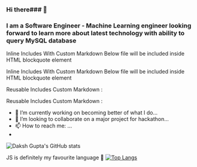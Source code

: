 ### Hi there### 👋
### I am a Software Engineer - Machine Learning engineer looking forward to learn more about latest technology with ability to query MySQL database ###


Inline Includes With Custom Markdown Below file will be included inside HTML blockquote element
<!-- include [code] template/thankyou.md --> 

Inline Includes With Custom Markdown Below file will be included inside HTML blockquote element
<!-- include [code:json] template/contents.json --> 

Reusable Includes Custom Markdown :
<!-- START [code] template/file.md -->
<!-- END [code] template/file.md -->

Reusable Includes Custom Markdown :
<!-- START [code:json] template/contents.json -->
<!-- END [code:json] template/contents.json -->




- 🔭 I’m currently working on becoming better of what I do...
- 👯 I’m looking to collaborate on a major project for hackathon...
- 📫 How to reach me: ...
- 
![Daksh Gupta's GitHub stats](https://github-readme-stats.vercel.app/api?username=dakshgupta2002&show_icons=true&theme=outrun)

JS is definitely my favourite language 🥰
[![Top Langs](https://github-readme-stats.vercel.app/api/top-langs/?username=dakshgupta2002&layout=compact)](https://github.com/dakshgupta2002/github-readme-stats)

<!--
**dakshgupta2002/dakshgupta2002** is a ✨ _special_ ✨ repository because its `README.md` (this file) appears on your GitHub profile.

Here are some ideas to get you started:


- 🌱 I’m currently learning ...

- 🤔 I’m looking for help with ...
- 💬 Ask me about ...

- 😄 Pronouns: ...
- ⚡ Fun fact: ...
-->


